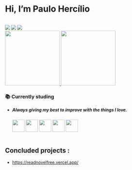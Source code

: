 # Hi, I’m Paulo Hercílio

<br>
<div>
  <a href=""><img src="https://img.shields.io/badge/LinkedIn-0077B5?style=for-the-badge&logo=linkedin&logoColor=white"></a>
  <a href=""><img src="https://img.shields.io/badge/GitHub-100000?style=for-the-badge&logo=github&logoColor=white"></a>
  <a href=""><img src="https://img.shields.io/badge/Gmail-D14836?style=for-the-badge&logo=gmail&logoColor=white"></a>
</div>


<div>
  <a href="https://github.com/Kertf22">
  <img height="180em" src="https://github-readme-stats.vercel.app/api?username=Kertf22&&show_icons=true&theme=aura_dark">
  <img height="180em" src="https://github-readme-stats.vercel.app/api/top-langs/?username=Kertf22&layout=compact&theme=aura_dark">
  </a>
</div> 

### 📚 Currently studing  

- <h5 color="white">Always giving my best to improve with the things I love.</h5>

  <div style="align-in-block">
     <img width="40" src="https://cdn.jsdelivr.net/gh/devicons/devicon/icons/typescript/typescript-original.svg" />
     <img width="40" src="https://cdn.jsdelivr.net/gh/devicons/devicon/icons/postgresql/postgresql-original-wordmark.svg" />
     <img width="40" src="https://cdn.jsdelivr.net/gh/devicons/devicon/icons/nodejs/nodejs-original.svg" />
     <img width="40" src="https://cdn.jsdelivr.net/gh/devicons/devicon/icons/react/react-original.svg" />
     <img width="40" src="https://cdn.jsdelivr.net/gh/devicons/devicon/icons/nextjs/nextjs-original.svg" />
  </div></br>

 
## Concluded projects :

  - https://readnovelfree.vercel.app/
 
 

  
